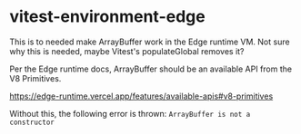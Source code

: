 # vitest-environment-edge

This is to needed make ArrayBuffer work in the Edge runtime VM. Not sure why this is needed, maybe Vitest's populateGlobal removes it?

Per the Edge runtime docs, ArrayBuffer should be an available API from the V8 Primitives.

https://edge-runtime.vercel.app/features/available-apis#v8-primitives

Without this, the following error is thrown:
`ArrayBuffer is not a constructor`
